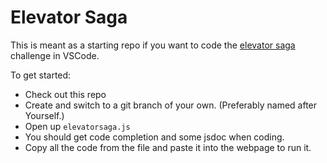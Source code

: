 # Elevator Saga

This is meant as a starting repo if you want to code the [elevator saga](https://play.elevatorsaga.com/)
challenge in VSCode.

To get started:

* Check out this repo
* Create and switch to a git branch of your own. (Preferably named after Yourself.)
* Open up `elevatorsaga.js`
* You should get code completion and some jsdoc when coding.
* Copy all the code from the file and paste it into the webpage to run it.